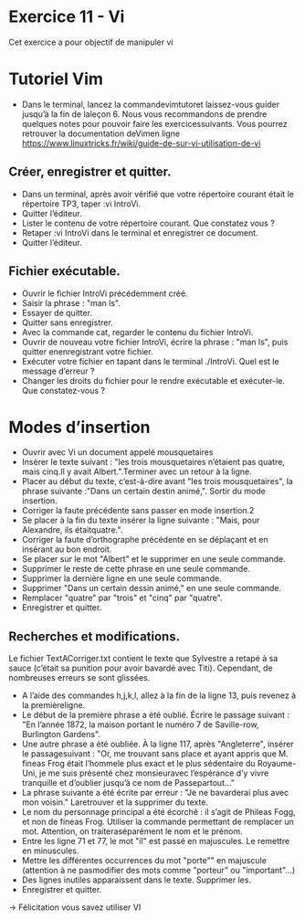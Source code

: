 # Exercice 11 - Vi

Cet exercice a pour objectif de manipuler vi 

# Tutoriel Vim
* Dans le terminal, lancez la commandevimtutoret laissez-vous guider jusqu’à la fin de laleçon 6. Nous vous recommandons de prendre quelques notes pour pouvoir faire les exercicessuivants. Vous pourrez retrouver la documentation deVimen ligne https://www.linuxtricks.fr/wiki/guide-de-sur-vi-utilisation-de-vi 

## Créer, enregistrer et quitter.
* Dans un terminal, après avoir vérifié que votre répertoire courant était le répertoire TP3, taper :vi IntroVi.
* Quitter l’éditeur.
* Lister le contenu de votre répertoire courant. Que constatez vous ?
* Retaper :vi IntroVi dans le terminal et enregistrer ce document.
* Quitter l’éditeur.

##  Fichier exécutable.
* Ouvrir le fichier IntroVi précédemment créé.
* Saisir la phrase : "man ls".
* Essayer de quitter.
* Quitter sans enregistrer.
* Avec la commande cat, regarder le contenu du fichier IntroVi.
* Ouvrir de nouveau votre fichier IntroVi, écrire la phrase : "man ls", puis quitter enenregistrant votre fichier.
* Exécuter votre fichier en tapant dans le terminal ./IntroVi.  Quel est le message d’erreur ?
* Changer les droits du fichier pour le rendre exécutable et exécuter-le. Que constatez-vous ?

# Modes d’insertion
* Ouvrir avec Vi un document appelé mousquetaires
* Insérer le texte suivant : "les trois mousquetaires n’étaient pas quatre, mais cinq.Il y avait Albert.".Terminer avec un retour à la ligne.
* Placer au début du texte, c’est-à-dire avant "les trois mousquetaires", la phrase suivante :"Dans un certain destin animé,". Sortir du mode insertion.
* Corriger la faute précédente sans passer en mode insertion.2
* Se placer à la fin du texte insérer la ligne suivante : "Mais, pour Alexandre, ils étaitquatre.".
* Corriger la faute d’orthographe précédente en se déplaçant et en insérant au bon endroit.
* Se placer sur le mot "Albert" et le supprimer en une seule commande.
* Supprimer le reste de cette phrase en une seule commande.
* Supprimer la dernière ligne en une seule commande.
* Supprimer "Dans un certain dessin animé," en une seule commande.
* Remplacer "quatre" par "trois" et "cinq" par "quatre".
* Enregistrer et quitter.

##  Recherches et modifications.
Le fichier TextACorriger.txt contient le texte que Sylvestre a retapé à sa sauce (c’était sa punition pour avoir bavardé avec Titi). Cependant, de nombreuses erreurs se sont glissées. 
* A l’aide des commandes h,j,k,l, allez à la fin de la ligne 13, puis revenez à la premièreligne.
* Le début de la première phrase a été oublié. Écrire le passage suivant : "En l’année 1872, la maison portant le numéro 7 de Saville-row, Burlington Gardens".
* Une autre phrase a été oubliée. À la ligne 117, après "Angleterre", insérer le passagesuivant : "Or, me trouvant sans place et ayant appris que M. fineas Frog était l’hommele plus exact et le plus sédentaire du Royaume-Uni, je me suis présenté chez monsieuravec l’espérance d’y vivre tranquille et d’oublier jusqu’à ce nom de Passepartout..."
* La phrase suivante a été écrite par erreur : "Je ne bavarderai plus avec mon voisin." Laretrouver et la supprimer du texte.
* Le nom du personnage principal a été écorché : il s’agit de Phileas Fogg, et non de fineas Frog. Utiliser la commande permettant de remplacer un mot. Attention, on traiteraséparément le nom et le prénom.
* Entre les ligne 71 et 77, le mot "il" est passé en majuscules. Le remettre en minuscules.
* Mettre les différentes occurrences du mot "porte"" en majuscule (attention à ne pasmodifier des mots comme "porteur" ou "important"...)
* Des lignes inutiles apparaissent dans le texte. Supprimer les.
* Enregistrer et quitter.

-> Félicitation vous savez utiliser VI 
